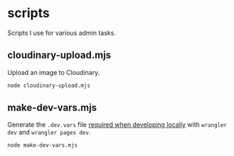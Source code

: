 # scripts

Scripts I use for various admin tasks.

## cloudinary-upload.mjs

Upload an image to Cloudinary.

```sh
node cloudinary-upload.mjs
```

## make-dev-vars.mjs

Generate the `.dev.vars` file [required when developing locally](https://developers.cloudflare.com/workers/configuration/secrets/#secrets-in-development) with `wrangler dev` and `wrangler pages dev`.

```sh
node make-dev-vars.mjs
```
